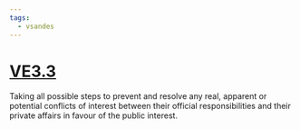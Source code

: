 ```yaml
---
tags:
  - vsandes
---
```

# [VE3.3](VE3.3.md)
Taking all possible steps to prevent and resolve any real, apparent or potential conflicts of interest between their official responsibilities and their private affairs in favour of the public interest.